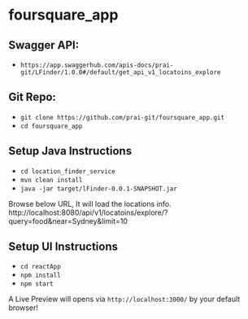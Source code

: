 # foursquare_app

## Swagger API:
- `https://app.swaggerhub.com/apis-docs/prai-git/LFinder/1.0.0#/default/get_api_v1_locatoins_explore`

## Git Repo:

- `git clone https://github.com/prai-git/foursquare_app.git`
- `cd foursquare_app` 

## Setup Java Instructions
- `cd location_finder_service`
- `mvn clean install`
- `java -jar target/lFinder-0.0.1-SNAPSHOT.jar`

Browse below URL, It will load the locations info. 
http://localhost:8080/api/v1/locatoins/explore/?query=food&near=Sydney&limit=10


## Setup UI Instructions
- `cd reactApp` 
- `npm install`
- `npm start`

A Live Preview will opens via `http://localhost:3000/` by your default browser!
